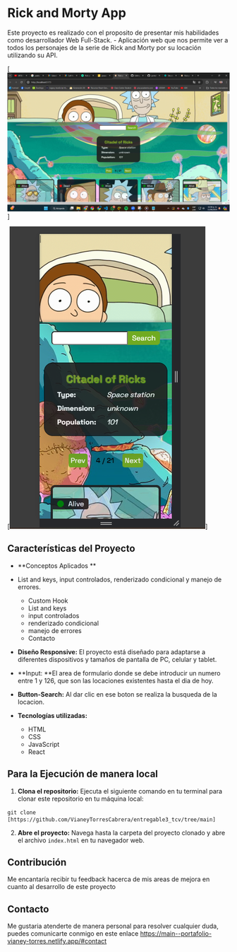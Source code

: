 # Rick and Morty App

Este proyecto es realizado con el proposito de presentar mis habilidades como desarrollador Web Full-Stack. - 
Aplicación web que nos permite ver a todos los personajes de la serie de Rick and Morty por su locación utilizando su API.


[![Portafolio Vianey Torres](public/assets/RickyMorty_Desk.png)]

[![alt text](public/assets/RickyMorty_Cel.png)]


## Características del Proyecto

- **Conceptos Aplicados **
- List and keys, input controlados, renderizado condicional y manejo de errores.
    - Custom Hook
    - List and keys
    - input controlados
    - renderizado condicional   
    - manejo de errores
    - Contacto

- **Diseño Responsive:** El proyecto está diseñado para adaptarse a diferentes dispositivos y tamaños de pantalla de PC, celular y tablet.
- **Input: **El area de formulario donde se debe introducir un numero entre 1 y 126, que son las locaciones existentes hasta el dia de hoy.   
- **Button-Search:** Al dar clic en ese boton se realiza la busqueda de la locacion.


- **Tecnologías utilizadas:**
   - HTML 
   - CSS
   - JavaScript
   - React
  
## Para la Ejecución de manera  local


1. **Clona el repositorio:** Ejecuta el siguiente comando en tu terminal para clonar este repositorio en tu máquina local:
```
git clone [https://github.com/VianeyTorresCabrera/entregable3_tcv/tree/main]
```

2. **Abre el proyecto:** Navega hasta la carpeta del proyecto clonado y abre el archivo `index.html` en tu navegador web.



## Contribución

Me encantaría recibir tu feedback hacerca de mis areas de mejora en cuanto al desarrollo de este proyecto 

## Contacto

Me gustaria atenderte de manera personal para resolver cualquier duda, puedes comunicarte conmigo en este enlace https://main--portafolio-vianey-torres.netlify.app/#contact
